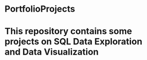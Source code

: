 # PortfolioProjects
# This repository contains some projects on SQL Data Exploration and Data Visualization
